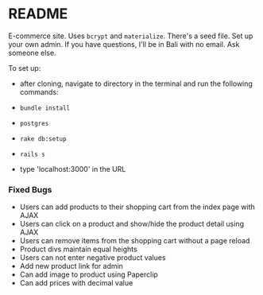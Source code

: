 # README

E-commerce site. Uses `bcrypt` and `materialize`. There's a seed file. Set up your own admin. If you have questions, I'll be in Bali with no email. Ask someone else.

To set up:
* after cloning, navigate to directory in the terminal and run the following commands:

* `bundle install`

* `postgres`

* `rake db:setup`

* `rails s`

* type 'localhost:3000' in the URL


### Fixed Bugs
* Users can add products to their shopping cart from the index page with AJAX
* Users can click on a product and show/hide the product detail using AJAX
* Users can remove items from the shopping cart without a page reload
* Product divs maintain equal heights
* Users can not enter negative product values
* Add new product link for admin
* Can add image to product using Paperclip
* Can add prices with decimal value
